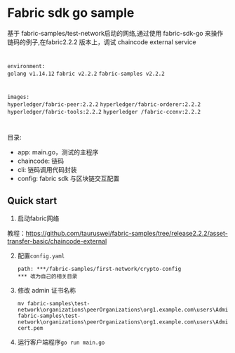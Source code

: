 Fabric sdk go sample
==========
基于 fabric-samples/test-network启动的网络,通过使用 fabric-sdk-go 来操作链码的例子,在fabric2.2.2 版本上，调试 chaincode external service
#
`environment:`      
`golang v1.14.12`  `fabric v2.2.2`  `fabric-samples v2.2.2`
#
`images:`  
 `hyperledger/fabric-peer:2.2.2`  `hyperledger/fabric-orderer:2.2.2`  `hyperledger/fabric-tools:2.2.2`  `hyperledger
 /fabric-ccenv:2.2.2` 
#


目录:

- app: main.go，测试的主程序
- chaincode: 链码
- cli: 链码调用代码封装
- config: fabric sdk 与区块链交互配置


## Quick start

1. 启动fabric网络    

教程：https://github.com/tauruswei/fabric-samples/tree/release2.2.2/asset-transfer-basic/chaincode-external


2. 配置`config.yaml`
    ```
    path: ***/fabric-samples/first-network/crypto-config
    *** 改为自己的相关目录
    ```

3. 修改 admin 证书名称
    ```
    mv fabric-samples\test-network\organizations\peerOrganizations\org1.example.com\users\Admin@org1.example.com\msp\signcerts\cert.pem fabric-samples\test-network\organizations\peerOrganizations\org1.example.com\users\Admin@org1.example.com\msp\signcerts\Admin@org1.example.com-cert.pem
    ```

 
4. 运行客户端程序`go run main.go`
